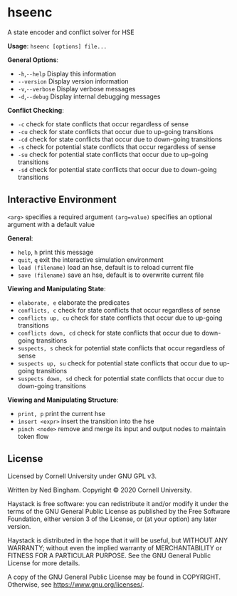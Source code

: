 # hseenc

A state encoder and conflict solver for HSE

**Usage**: `hseenc [options] file...`

**General Options**:
 - `-h`,`--help`      Display this information
 - `--version`   Display version information
 - `-v`,`--verbose`   Display verbose messages
 - `-d`,`--debug`     Display internal debugging messages

**Conflict Checking**:
 - `-c`             check for state conflicts that occur regardless of sense
 - `-cu`            check for state conflicts that occur due to up-going transitions
 - `-cd`            check for state conflicts that occur due to down-going transitions
 - `-s`             check for potential state conflicts that occur regardless of sense
 - `-su`            check for potential state conflicts that occur due to up-going transitions
 - `-sd`            check for potential state conflicts that occur due to down-going transitions

## Interactive Environment

`<arg>` specifies a required argument
`(arg=value)` specifies an optional argument with a default value

**General**:
 - `help`, `h`                       print this message
 - `quit`, `q`                       exit the interactive simulation environment
 - `load (filename)`               load an hse, default is to reload current file
 - `save (filename)`               save an hse, default is to overwrite current file

**Viewing and Manipulating State**:
 - `elaborate, e`                  elaborate the predicates
 - `conflicts, c`                  check for state conflicts that occur regardless of sense
 - `conflicts up, cu`              check for state conflicts that occur due to up-going transitions
 - `conflicts down, cd`            check for state conflicts that occur due to down-going transitions
 - `suspects, s`                   check for potential state conflicts that occur regardless of sense
 - `suspects up, su`               check for potential state conflicts that occur due to up-going transitions
 - `suspects down, sd`             check for potential state conflicts that occur due to down-going transitions

**Viewing and Manipulating Structure**:
 - `print, p`                      print the current hse
 - `insert <expr>`                 insert the transition <expr> into the hse
 - `pinch <node>`                  remove <node> and merge its input and output nodes to maintain token flow

## License

Licensed by Cornell University under GNU GPL v3.

Written by Ned Bingham.
Copyright © 2020 Cornell University.

Haystack is free software: you can redistribute it and/or modify
it under the terms of the GNU General Public License as published by
the Free Software Foundation, either version 3 of the License, or
(at your option) any later version.

Haystack is distributed in the hope that it will be useful,
but WITHOUT ANY WARRANTY; without even the implied warranty of
MERCHANTABILITY or FITNESS FOR A PARTICULAR PURPOSE.  See the
GNU General Public License for more details.

A copy of the GNU General Public License may be found in COPYRIGHT.
Otherwise, see <https://www.gnu.org/licenses/>.

